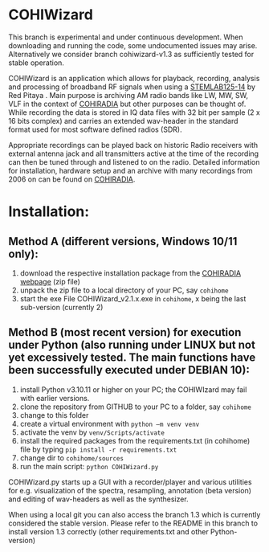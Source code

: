 # COHIWizard

This branch is experimental and under continuous development. When downloading and running the code, some undocumented issues may arise. Alternatively we consider branch cohiwizard-v1.3 as sufficiently tested for stable operation.

COHIWizard is an application which allows for playback, recording, analysis and processing of broadband RF signals when using a [STEMLAB125-14](https://redpitaya.com/de/stemlab-125-14/) by Red Pitaya . Main purpose is archiving AM radio bands like LW, MW, SW, VLF in the context of [COHIRADIA](https://www.radiomuseum.org/dsp_cohiradia.cfm) but other purposes can be thought of. While recording the data is stored in IQ data files with 32 bit per sample (2 x 16 bits complex) and carries an extended wav-header in the standard format used for most software defined radios (SDR). 

Appropriate recordings can be played back on historic Radio receivers with external antenna jack and all transmitters active at the time of the recording can then be tuned through and listened to on the radio. Detailed information for installation, hardware setup and an archive with many recordings from 2006 on can be found on [COHIRADIA](https://www.radiomuseum.org/dsp_cohiradia.cfm).

# Installation:

## Method A (different versions, Windows 10/11 only): 

1) download the respective installation package from the [COHIRADIA webpage](https://www.radiomuseum.org/dsp_cohiradia.cfm) (zip file)
2) unpack the zip file to a local directory of your PC, say `cohihome`
3) start the exe File COHIWizard_v2.1.x.exe in `cohihome`, x being the last sub-version (currently 2)

## Method B (most recent version) for execution under Python (also running under LINUX but not yet excessively tested. The main functions have been successfully executed under DEBIAN 10): 

1) install Python v3.10.11 or higher on your PC; the COHIWIzard may fail with earlier versions.
2) clone the repository from GITHUB to your PC to a folder, say `cohihome`
3) change to this folder
4) create a virtual environment with `python –m venv venv`
5) activate the venv by `venv/Scripts/activate`
6) install the required packages from the requirements.txt (in cohihome) file by typing `pip install -r requirements.txt`
7) change dir to `cohihome/sources`
8) run the main script: `python COHIWizard.py`

COHIWizard.py starts up a GUI with a recorder/player and various utilities for e.g. visualization of the spectra, resampling, annotation (beta version) and editing of wav-headers as well as the synthesizer.

When using a local git you can also access the branch 1.3 which is currently considered the stable version.
Please refer to the README in this branch to install version 1.3 correctly (other requirements.txt and other Python-version)
